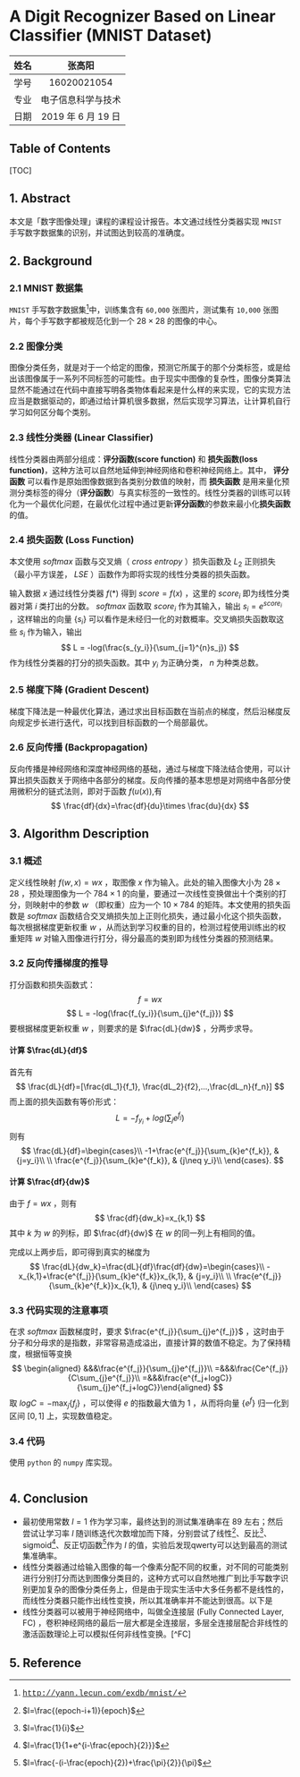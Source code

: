 # A Digit Recognizer Based on Linear Classifier (MNIST Dataset)











| 姓名 | 张高阳 |
|:---:|:---:|
| 学号 | 16020021054 |
| 专业 | 电子信息科学与技术 |
| 日期 | 2019 年 6 月 19 日 |

<div style="page-break-after:always"></div>

## Table of Contents

[TOC]

## 1. Abstract
本文是「数字图像处理」课程的课程设计报告。本文通过线性分类器实现 `MNIST` 手写数字数据集的识别，并试图达到较高的准确度。

## 2. Background
### 2.1 MNIST 数据集
`MNIST` 手写数字数据集[^mnist]中，训练集含有 `60,000` 张图片，测试集有 `10,000` 张图片，每个手写数字都被规范化到一个 $28\times 28$ 的图像的中心。

### 2.2 图像分类
图像分类任务，就是对于一个给定的图像，预测它所属于的那个分类标签，或是给出该图像属于一系列不同标签的可能性。由于现实中图像的复杂性，图像分类算法显然不能通过在代码中直接写明各类物体看起来是什么样的来实现，它的实现方法应当是数据驱动的，即通过给计算机很多数据，然后实现学习算法，让计算机自行学习如何区分每个类别。

### 2.3 线性分类器 (Linear Classifier)
线性分类器由两部分组成：**评分函数(score function)** 和 **损失函数(loss function)**，这种方法可以自然地延伸到神经网络和卷积神经网络上。其中， **评分函数** 可以看作是原始图像数据到各类别分数值的映射，而 **损失函数** 是用来量化预测分类标签的得分（**评分函数**）与真实标签的一致性的。线性分类器的训练可以转化为一个最优化问题，在最优化过程中通过更新**评分函数**的参数来最小化**损失函数**的值。

### 2.4 损失函数 (Loss Function)
本文使用 $softmax$ 函数与交叉熵（ $cross\ entropy$ ）损失函数及 $L_2$ 正则损失（最小平方误差， $LSE$ ）函数作为即将实现的线性分类器的损失函数。

输入数据 $x$ 通过线性分类器 $f(*)$ 得到 $score=f(x)$ ，这里的 $score_i$ 即为线性分类器对第 $i$ 类打出的分数。 $softmax$ 函数取 $score_i$ 作为其输入，输出 $s_i=e^{score_i}$ ，这样输出的向量 $\{s_i\}$ 可以看作是未经归一化的对数概率。交叉熵损失函数取这些 $s_i$ 作为输入，输出 
$$
L = -log(\frac{s_{y_i}}{\sum_{j=1}^{n}s_j})
$$
作为线性分类器的打分的损失函数。其中 $y_i$ 为正确分类， $n$ 为种类总数。

### 2.5 梯度下降 (Gradient Descent)
梯度下降法是一种最优化算法，通过求出目标函数在当前点的梯度，然后沿梯度反向规定步长进行迭代，可以找到目标函数的一个局部最优。

### 2.6 反向传播 (Backpropagation)
反向传播是神经网络和深度神经网络的基础，通过与梯度下降法结合使用，可以计算出损失函数关于网络中各部分的梯度。反向传播的基本思想是对网络中各部分使用微积分的链式法则，即对于函数 $f(u(x))$,有
$$
\frac{df}{dx}=\frac{df}{du}\times \frac{du}{dx}
$$

## 3. Algorithm Description
### 3.1 概述
定义线性映射 $f(w,x)=wx$ ，取图像 $x$ 作为输入。此处的输入图像大小为 $28\times 28$ ，预处理图像为一个 $784\times 1$ 的向量，要通过一次线性变换做出十个类别的打分，则映射中的参数 $w$ （即权重）应为一个 $10\times 784$ 的矩阵。本文使用的损失函数是 $softmax$ 函数结合交叉熵损失加上正则化损失，通过最小化这个损失函数，每次根据梯度更新权重 $w$ ，从而达到学习权重的目的，检测过程使用训练出的权重矩阵 $w$ 对输入图像进行打分，得分最高的类别即为线性分类器的预测结果。

### 3.2 反向传播梯度的推导
打分函数和损失函数式：
$$
f = wx
$$
$$
L = -log(\frac{f_{y_i}}{\sum_{j}e^{f_j}})
$$
要根据梯度更新权重 $w$ ，则要求的是 $\frac{dL}{dw}$ ，分两步求导。
####  计算 $\frac{dL}{df}$ 
首先有
$$
\frac{dL}{df}=[\frac{dL_1}{f_1}, \frac{dL_2}{f2},...,\frac{dL_n}{f_n}]
$$
而上面的损失函数有等价形式：
$$
L=-f_{y_i}+log(\sum_{j}e^{f_j})
$$
则有
$$
\frac{dL}{df}=\begin{cases}\\
-1+\frac{e^{f_j}}{\sum_{k}e^{f_k}},     & {j=y_i}\\
\\
\frac{e^{f_j}}{\sum_{k}e^{f_k}},        & {j\neq y_i}\\
\end{cases}.
$$
####  计算 $\frac{df}{dw}$ 
由于 $f=wx$ ，则有
$$
\frac{df}{dw_k}=x_{k,1}
$$
其中 $k$ 为 $w$ 的列标，即 $\frac{df}{dw}$ 在 $w$ 的同一列上有相同的值。

完成以上两步后，即可得到真实的梯度为
$$
\frac{dL}{dw_k}=\frac{dL}{df}\frac{df}{dw}=\begin{cases}\\
-x_{k,1}+\frac{e^{f_j}}{\sum_{k}e^{f_k}}x_{k,1}, & {j=y_i}\\
\\
\frac{e^{f_j}}{\sum_{k}e^{f_k}}x_{k,1},    & {j\neq y_i}\\
\end{cases}
$$

### 3.3 代码实现的注意事项
在求 $softmax$ 函数梯度时，要求 $\frac{e^{f_j}}{\sum_{j}e^{f_j}}$ ，这时由于分子和分母求的是指数，非常容易造成溢出，直接计算的数值不稳定。为了保持精度，根据恒等变换
$$
\begin{aligned}
&&&\frac{e^{f_j}}{\sum_{j}e^{f_j}}\\
=&&&\frac{Ce^{f_j}}{C\sum_{j}e^{f_j}}\\
=&&&\frac{e^{f_j+logC}}{\sum_{j}e^{f_j+logC}}\end{aligned}
$$
取 $logC=-\max_j\{f_j\}$ ，可以使得 $e$ 的指数最大值为 $1$ ，从而将向量 $\{e^f\}$ 归一化到区间 $[0,1]$ 上，实现数值稳定。

### 3.4 代码

使用 `python` 的 `numpy` 库实现。
```python

```



## 4. Conclusion

* 最初使用常数 $l=1$ 作为学习率，最终达到的测试集准确率在 $89%$ 左右；然后尝试让学习率 $l$ 随训练迭代次数增加而下降，分别尝试了线性[^linear]、反比[^hyperbola]、sigmoid[^sigmoid]、反正切函数[^arctan]作为 $l$ 的值，实验后发现qwerty可以达到最高的测试集准确率。
* 线性分类器通过给输入图像的每一个像素分配不同的权重，对不同的可能类别进行分别打分而达到图像分类目的，这种方式可以自然地推广到比手写数字识别更加复杂的图像分类任务上，但是由于现实生活中大多任务都不是线性的，而线性分类器只能作出线性变换，所以其准确率并不能达到很高。以下是
* 线性分类器可以被用于神经网络中，叫做全连接层 (Fully Connected Layer, FC) ，卷积神经网络的最后一层大都是全连接层，多层全连接层配合非线性的激活函数理论上可以模拟任何非线性变换。[^FC]




## 5. Reference 
[^mnist]: [<font face="courier">http://yann.lecun.com/exdb/mnist/</font>](http://yann.lecun.com/exdb/mnist/)
[^mygit]: [https://github.com/Blurgyy/spring2019/tree/master/DIP/mnist](https://github.com/Blurgyy/spring2019/tree/master/DIP/mnist)
[^linear]: $l=\frac{(epoch-i+1)}{epoch}$ 
[^hyperbola]: $l=\frac{1}{i}$ 
[^sigmoid]: $l=\frac{1}{1+e^{i-\frac{epoch}{2}}}$ 
[^arctan]: $l=\frac{-(i-\frac{epoch}{2})+\frac{\pi}{2}}{\pi}$ 

[learn.1]: https://106.14.194.215/imghost/mnist_linear_classifier/learn.1.jpg	"learning_rate=1"
[learn.2]: https://106.14.194.215/imghost/mnist_linear_classifier/learn.2.jpg	"learning_rate=(epoch-i)/epoch"
[learn.3]: https://106.14.194.215/imghost/mnist_linear_classifier/learn.3.jpg	"learning_rate=1/i"

